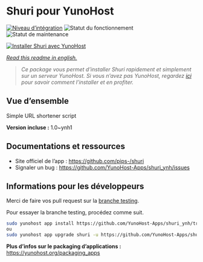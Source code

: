 <!--
N.B.: This README was automatically generated by https://github.com/YunoHost/apps/tree/master/tools/README-generator
It shall NOT be edited by hand.
-->

# Shuri pour YunoHost

[![Niveau d’intégration](https://dash.yunohost.org/integration/shuri.svg)](https://dash.yunohost.org/appci/app/shuri) ![Statut du fonctionnement](https://ci-apps.yunohost.org/ci/badges/shuri.status.svg) ![Statut de maintenance](https://ci-apps.yunohost.org/ci/badges/shuri.maintain.svg)

[![Installer Shuri avec YunoHost](https://install-app.yunohost.org/install-with-yunohost.svg)](https://install-app.yunohost.org/?app=shuri)

*[Read this readme in english.](./README.md)*

> *Ce package vous permet d’installer Shuri rapidement et simplement sur un serveur YunoHost.
Si vous n’avez pas YunoHost, regardez [ici](https://yunohost.org/#/install) pour savoir comment l’installer et en profiter.*

## Vue d’ensemble

Simple URL shortener script

**Version incluse :** 1.0~ynh1
## Documentations et ressources

* Site officiel de l’app : <https://github.com/pips-/shuri>
* Signaler un bug : <https://github.com/YunoHost-Apps/shuri_ynh/issues>

## Informations pour les développeurs

Merci de faire vos pull request sur la [branche testing](https://github.com/YunoHost-Apps/shuri_ynh/tree/testing).

Pour essayer la branche testing, procédez comme suit.

``` bash
sudo yunohost app install https://github.com/YunoHost-Apps/shuri_ynh/tree/testing --debug
ou
sudo yunohost app upgrade shuri -u https://github.com/YunoHost-Apps/shuri_ynh/tree/testing --debug
```

**Plus d’infos sur le packaging d’applications :** <https://yunohost.org/packaging_apps>